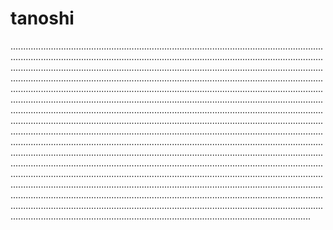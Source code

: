 # tanoshi
.......................................................................................................................................................................................................................................................................................................................................................................................................................................................................................................................................................................................................................................................................................................................................................................................................................................................................................................................................................................................................................................................................................................................................................................................................................................................................................................................................................................................................................................................................................................................................................................................................................................................................................................................................................................................................................................................................................................................................................................................................................................................................................................................................................................................
